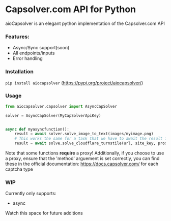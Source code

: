 # Capsolver.com API for Python
aioCapsolver is an elegant python implementation of the Capsolver.com API

### Features:
* Async/Sync support(soon)
* All endpoints/inputs
* Error handling

### Installation
```pip install aiocapsolver```
(https://pypi.org/project/aiocapsolver/)
### Usage

```python
from aiocapsolver.capsolver import AsyncCapSolver

solver = AsyncCapSolver(MyCapSolverApiKey)


async def myasyncfunction():
    result = await solver.solve_image_to_text(images/myimage.png)
    # This works the same for a task that we have to await the result for, it is done automatically!
    result = await solve.solve_cloudflare_turnstile(url, site_key, proxy)
```

Note that some functions **require** a proxy!
Additionally, if you choose to use a proxy, ensure that the 'method' arguement is set correctly, you can find these in the official documentation: https://docs.capsolver.com/ for each captcha type

### WIP
Currently only supports:
* async

Watch this space for future additions
